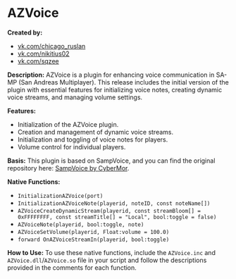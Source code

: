 # AZVoice

**Created by:**
- [vk.com/chicago_ruslan](https://vk.com/chicago_ruslan)
- [vk.com/nikitius02](https://vk.com/nikitius02)
- [vk.com/sqzee](https://vk.com/sqzee)

**Description:**
AZVoice is a plugin for enhancing voice communication in SA-MP (San Andreas Multiplayer). This release includes the initial version of the plugin with essential features for initializing voice notes, creating dynamic voice streams, and managing volume settings.

**Features:**
- Initialization of the AZVoice plugin.
- Creation and management of dynamic voice streams.
- Initialization and toggling of voice notes for players.
- Volume control for individual players.

**Basis:**
This plugin is based on SampVoice, and you can find the original repository here: [SampVoice by CyberMor](https://github.com/CyberMor/sampvoice).

**Native Functions:**
- `InitializationAZVoice(port)`
- `InitializationAZVoiceNote(playerid, noteID, const noteName[])`
- `AZVoiceCreateDynamicStream(playerid, const streamBloom[] = 0xFFFFFFFF, const streamTitle[] = "Local", bool:toggle = false)`
- `AZVoiceNote(playerid, bool:toggle, note)`
- `AZVoiceSetVolume(playerid, Float:volume = 100.0)`
- `forward OnAZVoiceStreamIn(playerid, bool:toggle)`

**How to Use:**
To use these native functions, include the `AZVoice.inc` and `AZVoice.dll`/`AZVoice.so` file in your script and follow the descriptions provided in the comments for each function.
